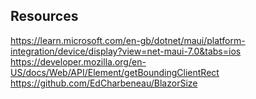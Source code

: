 ﻿
## Resources
https://learn.microsoft.com/en-gb/dotnet/maui/platform-integration/device/display?view=net-maui-7.0&tabs=ios
https://developer.mozilla.org/en-US/docs/Web/API/Element/getBoundingClientRect
https://github.com/EdCharbeneau/BlazorSize